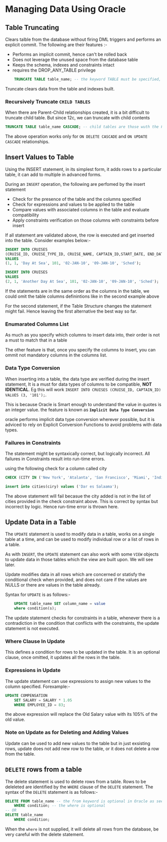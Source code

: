 # Managing Data Using Oracle

## Table Truncating

Clears talble from the database without firing DML triggers and performs an explicit commit. The following are their features :-

- Performs an implicit commit, hence can't be rolled back
- Does not leverage the unused space from the database table
- Keeps the schema, indexes and constraints intact
- requires the DROP_ANY_TABLE privilege

```sql
    TRUNCATE TABLE table_name; -- the keyword TABLE must be specified, TRUNCATE can be used with CLUSTER (NOT IN EXAM)
```

Truncate clears data from the table and indexes built.

### Recursively Truncate `CHILD TABLES`

When there are Parent-Child relationships created, it is a bit difficult to truncate child table. But since 12c, we can truncate with child contents

```sql
TRUNCATE TABLE table_name CASCADE; -- child tables are those wuth the FOREIGN KEY constraint AND ON DELETE specified on them
```

The above operation works only for `ON DELETE CASCADE` and `ON UPDATE CASCADE` relationships.

## Insert Values to Table

Using the INSERT statement, in its simplest form, it adds rows to a particular table, it can add to multiple in advanced forms.

During an `INSERT` operation, the following are perfomed by the insert statement

- Check for the presence of the table and the columns specified
- Check for expressions and values to be applied to the table
- Compare values with associated columns in the table and evaluate compatibility
- Apply constraints verification on those columns with constraints before insert

If all statement are validated above, the row is executed and get inserted into the table. Consider examples below:-

```sql
INSERT INTO CRUISES
(CRUISE_ID, CRUISE_TYPE_ID, CRUISE_NAME, CAPTAIN_ID,START_DATE, END_DATE, CRUISE_STATUS)
VALUES
(1, 1, 'Day At Sea', 101, '02-JAN-10', '09-JAN-10', 'Sched');

INSERT INTO CRUISES
VALUES
(2, 1, 'Another Day At Sea', 101, '02-JAN-10', '09-JAN-10', 'Sched');
```

If the statements are in the same order as the columns in the table, we could omit the table columns definintions like in the second example above

For the second statement, if the Table Structure changes the statement might fail. Hence leaving the first alternative the best way so far.

### Enumarated Columns List

As much as you specify which columns to insert data into, their order is not a must to match that in a table

The other feature is that, once you specify the columns to insert, you can ommit not mandatory columns in the columns list.

### Data Type Conversion

When inserting into a table, the data type are verified during the insert statement, It is a must for data types of columns to be compatible, **NOT IDENTICAL**. Eg this will work
`INSERT INTO CRUISES (CRUISE_ID, CAPTAIN_ID) VALUES (3, '101');`.

This is because Oracle is Smart enough to understand the value in quotes is an integer value. the feature is known as **`Implicit Data Type Conversion`**

oracle performs implicit data type conversion wherever possible, but it is adviced to rely on Explicit Conversion Functions to avoid problems with data types.

### Failures in Constraints

The statement might be syntaxically correct, but logically incorrect.
All failures in Constraints result into run-time errors.

using the following check for a column called city

```sql
CHECK (CITY IN ('New York', 'Atalanta', 'San Francisco', 'Miami', 'Indiana'));

insert into cities(ciry) values ('Dar es Salaama');
```

The above statement will fail becasue the city added is not in the list of cities provided in the check constraint above. This is correct by syntax but incorrect by logic. Hence run-time error is thrown here.

## Update Data in a Table

The `UPDATE` statement is used to modify data in a table, works on a single table at a time, and can be used to modify individual row or a list of rows in a table.

As with `INSERT`, the `UPDATE` statement can also work with some `VIEW` objects to update data in those tables which the view are built upon. We will see later.

Update modifies data in all rows which are concerned or statisfy the conditional check when provided, and does not care if the values are NULLS or there are values in the table already.

Syntax for `UPDATE` is as follows:-

```sql
    UPDATE table_name SET column_name = value
    where condition(s);
```

The update statement checks for constraints in a table, whenever there is a contradiction in the condition that conflicts with the constraints, the update statement is not executed.

### Where Clause In Update

This defines a condition for rows to be updated in the table. It is an optional clause, once omitted, it updates all the rows in the table.

### Expressions in Update

The update statement can use expressions to assign new values to the column specified. Forexample:-

```sql
UPDATE COMPENSATION
    SET SALARY = SALARY * 1.05
    WHERE EMPLOYEE_ID = 83;
```

the above expression will replace the Old Salary value with its 105% of the old value.

### Note on Update as for Deleting and Adding Values

Update can be used to add new values to the table but in just exsisting rows, update does not add new row to the table, or it does not delete a row from the table.

## `DELETE` rows from a table

The delete statement is used to delete rows from a table. Rows to be deleleted are identified by the `WHERE` clause of the `DELETE` statement. The syntax of the `DELETE` statement is as follows:-

```sql
DELETE FROM table_name -- the from keyword is optional in Oracle as seen below, both will work
    WHERE condition; -- the where is optional
-- OR
DELETE table_name
    WHERE condition;
```

When the `where` is not supplied, it will delete all rows from the database, be very careful with the delete statement.
